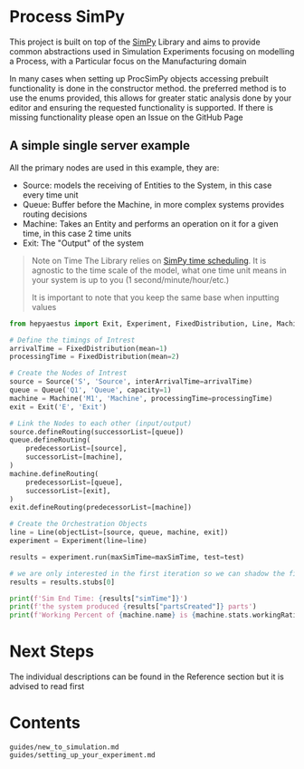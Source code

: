 # Process SimPy
This project is built on top of the [SimPy](https://simpy.readthedocs.io/en/latest/) Library and aims to provide common abstractions used in Simulation Experiments focusing on modelling a Process, with a Particular focus on the Manufacturing domain

In many cases when setting up ProcSimPy objects accessing prebuilt functionality is done in the constructor method. the preferred method is to use the enums provided, this allows for greater static analysis done by your editor and ensuring the requested functionality is supported. If there is missing functionality please open an Issue on the GitHub Page
## A simple single server example
All the primary nodes are used in this example, they are:
- Source: models the receiving of Entities to the System, in this case every time unit
- Queue: Buffer before the Machine, in more complex systems provides routing decisions
- Machine: Takes an Entity and performs an operation on it for a given time, in this case 2 time units
- Exit: The "Output" of the system

>Note on Time
>The Library relies on [SimPy time scheduling](https://simpy.readthedocs.io/en/latest/topical_guides/time_and_scheduling.html). It is agnostic to the time scale of the model, what one time unit means in your system is up to you (1 second/minute/hour/etc.)
>
>It is important to note that you keep the same base when inputting values 

```python
from hepyaestus import Exit, Experiment, FixedDistribution, Line, Machine, Queue, Source

# Define the timings of Intrest
arrivalTime = FixedDistribution(mean=1)
processingTime = FixedDistribution(mean=2)

# Create the Nodes of Intrest
source = Source('S', 'Source', interArrivalTime=arrivalTime)
queue = Queue('Q1', 'Queue', capacity=1)
machine = Machine('M1', 'Machine', processingTime=processingTime)
exit = Exit('E', 'Exit')

# Link the Nodes to each other (input/output)
source.defineRouting(successorList=[queue])
queue.defineRouting(
    predecessorList=[source],
    successorList=[machine],
)
machine.defineRouting(
    predecessorList=[queue],
    successorList=[exit],
)
exit.defineRouting(predecessorList=[machine])

# Create the Orchestration Objects
line = Line(objectList=[source, queue, machine, exit])
experiment = Experiment(line=line)

results = experiment.run(maxSimTime=maxSimTime, test=test)

# we are only interested in the first iteration so we can shadow the first results stub
results = results.stubs[0]  

print(f'Sim End Time: {results["simTime"]}')
print(f'the system produced {results["partsCreated"]} parts')
print(f'Working Percent of {machine.name} is {machine.stats.workingRatio:.2%}')
```
# Next Steps
The individual descriptions can be found in the Reference section but it is advised to read [](../source/Setting%20up%20Your%20Experiment.md) first

# Contents
```Table of Contents
guides/new_to_simulation.md
guides/setting_up_your_experiment.md
```
